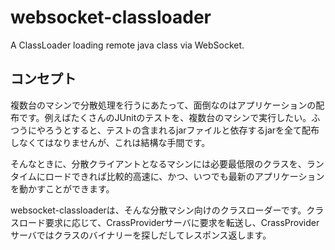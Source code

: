 websocket-classloader
=====================

A ClassLoader loading remote java class via WebSocket.

## コンセプト

複数台のマシンで分散処理を行うにあたって、面倒なのはアプリケーションの配布です。例えばたくさんのJUnitのテストを、複数台のマシンで実行したい。ふつうにやろうとすると、テストの含まれるjarファイルと依存するjarを全て配布しなくてはなりませんが、これは結構な手間です。

そんなときに、分散クライアントとなるマシンには必要最低限のクラスを、ランタイムにロードできれば比較的高速に、かつ、いつでも最新のアプリケーションを動かすことができます。

websocket-classloaderは、そんな分散マシン向けのクラスローダーです。クラスロード要求に応じて、CrassProviderサーバに要求を転送し、CrassProviderサーバではクラスのバイナリーを探しだしてレスポンス返します。

